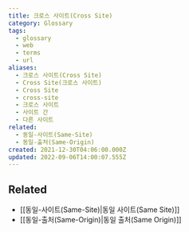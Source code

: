 ```yaml
---
title: 크로스 사이트(Cross Site)
category: Glossary
tags:
  - glossary
  - web
  - terms
  - url
aliases:
  - 크로스 사이트(Cross Site)
  - Cross Site(크로스 사이트)
  - Cross Site
  - cross-site
  - 크로스 사이트
  - 사이트 간
  - 다른 사이트
related:
  - 동일-사이트(Same-Site)
  - 동일-출처(Same-Origin)
created: 2021-12-30T04:06:00.000Z
updated: 2022-09-06T14:00:07.555Z
---
```


## Related

- [[동일-사이트(Same-Site)|동일 사이트(Same Site)]]
- [[동일-출처(Same-Origin)|동일 출처(Same Origin)]]
